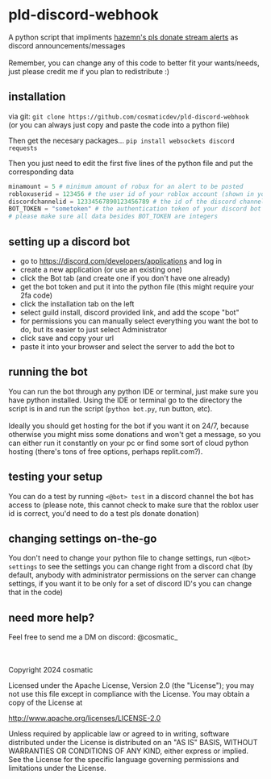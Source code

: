 # pld-discord-webhook
A python script that impliments [hazemn's pls donate stream alerts](https://x.com/secrethazem/status/1851056785689321476) as discord announcements/messages 
<br><br>Remember, you can change any of this code to better fit your wants/needs, just please credit me if you plan to redistribute :)
## installation
via git:
```git clone https://github.com/cosmaticdev/pld-discord-webhook```
<br>(or you can always just copy and paste the code into a python file)

Then get the necesary packages... ``` pip install websockets discord requests ```

Then you just need to edit the first five lines of the python file and put the corresponding data
```py
minamount = 5 # minimum amount of robux for an alert to be posted 
robloxuserid = 123456 # the user id of your roblox account (shown in your roblox profile url)
discordchannelid = 12334567890123456789 # the id of the discord channel that you want the messages to be sent in
BOT_TOKEN = "sometoken" # the authentication token of your discord bot
# please make sure all data besides BOT_TOKEN are integers
```

## setting up a discord bot
- go to https://discord.com/developers/applications and log in
- create a new application (or use an existing one)
- click the Bot tab (and create one if you don't have one already)
- get the bot token and put it into the python file (this might require your 2fa code)
- click the installation tab on the left
- select guild install, discord provided link, and add the scope "bot"
- for permissions you can manually select everything you want the bot to do, but its easier to just select Administrator
- click save and copy your url
- paste it into your browser and select the server to add the bot to

## running the bot
You can run the bot through any python IDE or terminal, just make sure you have python installed. Using the IDE or terminal go to the directory the script is in and run the script (```python bot.py```, run button, etc). 
<br><br>Ideally you should get hosting for the bot if you want it on 24/7, because otherwise you might miss some donations and won't get a message, so you can either run it constantly on your pc or find some sort of cloud python hosting (there's tons of free options, perhaps replit.com?). 

## testing your setup
You can do a test by running ```<@bot> test``` in a discord channel the bot has access to (please note, this cannot check to make sure that the roblox user id is correct, you'd need to do a test pls donate donation)

## changing settings on-the-go
You don't need to change your python file to change settings, run ```<@bot> settings``` to see the settings you can change right from a discord chat (by default, anybody with administrator permissions on the server can change settings, if you want it to be only for a set of discord ID's you can change that in the code)

## need more help?
Feel free to send me a DM on discord: @cosmatic_

<br><br>
Copyright 2024 cosmatic

Licensed under the Apache License, Version 2.0 (the "License");
you may not use this file except in compliance with the License.
You may obtain a copy of the License at

http://www.apache.org/licenses/LICENSE-2.0

Unless required by applicable law or agreed to in writing, software
distributed under the License is distributed on an "AS IS" BASIS,
WITHOUT WARRANTIES OR CONDITIONS OF ANY KIND, either express or implied.
See the License for the specific language governing permissions and
limitations under the License.
